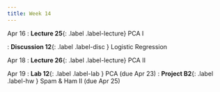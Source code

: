 ```yaml
---
title: Week 14
---
```



Apr 16
: **Lecture 25**{: .label .label-lecture} PCA I

: **Discussion 12**{: .label .label-disc } Logistic Regression

Apr 18
: **Lecture 26**{: .label .label-lecture} PCA II


Apr 19
: **Lab 12**{: .label .label-lab } PCA (due Apr 23)
: **Project B2**{: .label .label-hw } Spam & Ham II (due Apr 25)